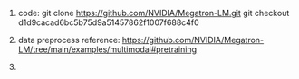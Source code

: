1. code:
git clone https://github.com/NVIDIA/Megatron-LM.git
git checkout d1d9cacad6bc5b75d9a51457862f1007f688c4f0

2. data preprocess reference: https://github.com/NVIDIA/Megatron-LM/tree/main/examples/multimodal#pretraining

3. 

